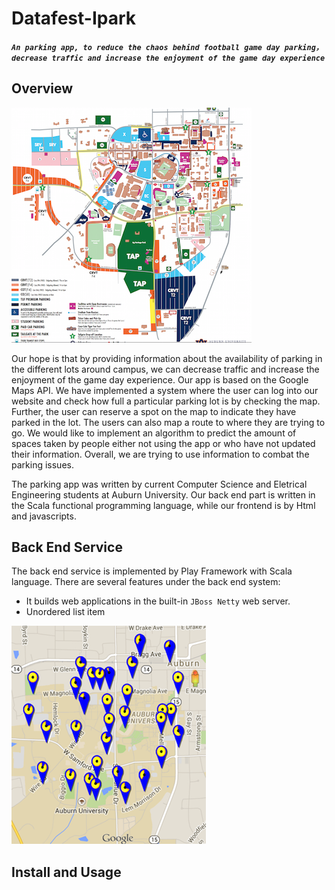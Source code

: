 # Datafest-Ipark

##### `An parking app, to reduce the chaos behind football game day parking，decrease traffic and increase the enjoyment of the game day experience`

## Overview
![image](app/assets/images/gameday.png)

Our hope is that by providing information about the availability of parking in the different lots around campus, we can decrease traffic and increase the enjoyment of the game day experience. Our app is based on the Google Maps API. We have implemented a system where the user can log into our website and check how full a particular parking lot is by checking the map. Further, the user can reserve a spot on the map to indicate they have parked in the lot. The users can also map a route to where they are trying to go. We would like to implement an algorithm to predict the amount of spaces taken by people either not using the app or who have not updated their information. Overall, we  are trying to use information to combat the parking issues.

The parking app was written by current Computer Science and Eletrical Engineering students at Auburn University. Our back end part is written in the Scala functional programming language, while our frontend is by Html and javascripts. 

## Back End Service
The back end service is implemented by Play Framework with Scala language. There are several features under the back end system:

* It builds web applications in the built-in `JBoss Netty` web server.
* Unordered list item

![image](app/assets/images/fig2.png)

## Install and Usage


## 
